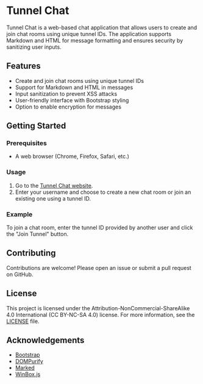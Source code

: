 # Tunnel Chat

Tunnel Chat is a web-based chat application that allows users to create and join chat rooms using unique tunnel IDs. The application supports Markdown and HTML for message formatting and ensures security by sanitizing user inputs.

## Features

- Create and join chat rooms using unique tunnel IDs
- Support for Markdown and HTML in messages
- Input sanitization to prevent XSS attacks
- User-friendly interface with Bootstrap styling
- Option to enable encryption for messages

## Getting Started

### Prerequisites

- A web browser (Chrome, Firefox, Safari, etc.)

### Usage

1. Go to the [Tunnel Chat website](https://chat-beta.basicfan.eu.org/).
2. Enter your username and choose to create a new chat room or join an existing one using a tunnel ID.


### Example

To join a chat room, enter the tunnel ID provided by another user and click the "Join Tunnel" button.

## Contributing

Contributions are welcome! Please open an issue or submit a pull request on GitHub.

## License

This project is licensed under the Attribution-NonCommercial-ShareAlike 4.0 International (CC BY-NC-SA 4.0) license. For more information, see the [LICENSE](LICENSE) file.

## Acknowledgements

- [Bootstrap](https://getbootstrap.com/)
- [DOMPurify](https://github.com/cure53/DOMPurify)
- [Marked](https://github.com/markedjs/marked)
- [WinBox.js](https://github.com/nextapps-de/winbox)
